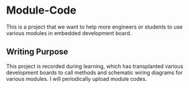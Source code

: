 # Module-Code
This is a project that we want to help more engineers or students to use various modules in embedded development board.
## Writing Purpose
This project is recorded during learning, which has transplanted various development boards to call methods and schematic wiring diagrams for various modules. I will periodically upload module codes.
